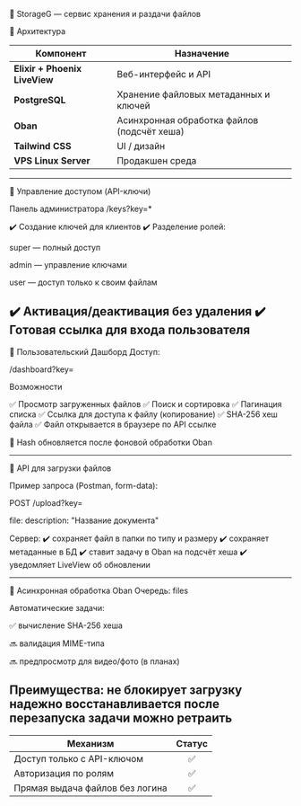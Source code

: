 📘 StorageG — сервис хранения и раздачи файлов

🧱 Архитектура

| Компонент                     | Назначение                                  |
| ----------------------------- | ------------------------------------------- |
| **Elixir + Phoenix LiveView** | Веб-интерфейс и API                         |
| **PostgreSQL**                | Хранение файловых метаданных и ключей       |
| **Oban**                      | Асинхронная обработка файлов (подсчёт хеша) |
| **Tailwind CSS**              | UI / дизайн                                 |
| **VPS Linux Server**          | Продакшен среда                             |

-------------------------------------------------------------------------------
🔑 Управление доступом (API-ключи)

Панель администратора /keys?key=*

✔️ Создание ключей для клиентов
✔️ Разделение ролей:

super — полный доступ

admin — управление ключами

user — доступ только к своим файлам

✔️ Активация/деактивация без удаления
✔️ Готовая ссылка для входа пользователя
-------------------------------------------------------------------------------
📂 Пользовательский Дашборд
Доступ:

/dashboard?key=<API-KEY>

Возможности

✅ Просмотр загруженных файлов
✅ Поиск и сортировка
✅ Пагинация списка
✅ Ссылка для доступа к файлу (копирование)
✅ SHA-256 хеш файла
✅ Файл открывается в браузере по API ссылке

📌 Hash обновляется после фоновой обработки Oban

-------------------------------------------------------------------------------
🚀 API для загрузки файлов

Пример запроса (Postman, form-data):

POST /upload?key=<API-KEY>

file: <binary file>
description: "Название документа"


Сервер:
✔️ сохраняет файл в папки по типу и размеру
✔️ сохраняет метаданные в БД
✔️ ставит задачу в Oban на подсчёт хеша
✔️ уведомляет LiveView об обновлении

-------------------------------------------------------------------------------
🔁 Асинхронная обработка Oban
Очередь: files

Автоматические задачи:

✅ вычисление SHA-256 хеша

🔜 валидация MIME-типа

🔜 предпросмотр для видео/фото (в планах)

Преимущества:
не блокирует загрузку
надежно восстанавливается после перезапуска
задачи можно ретраить
-------------------------------------------------------------------------------

| Механизм                        |            Статус            |
| ------------------------------- | :-------------------------:  |
| Доступ только с API-ключом      |              ✅              |
| Авторизация по ролям            |              ✅              |
| Прямая выдача файлов без логина |              ✅              |
 



